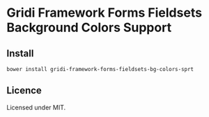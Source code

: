 # Gridi Framework Forms Fieldsets Background Colors Support

## Install
`bower install gridi-framework-forms-fieldsets-bg-colors-sprt`

## Licence

Licensed under MIT.
